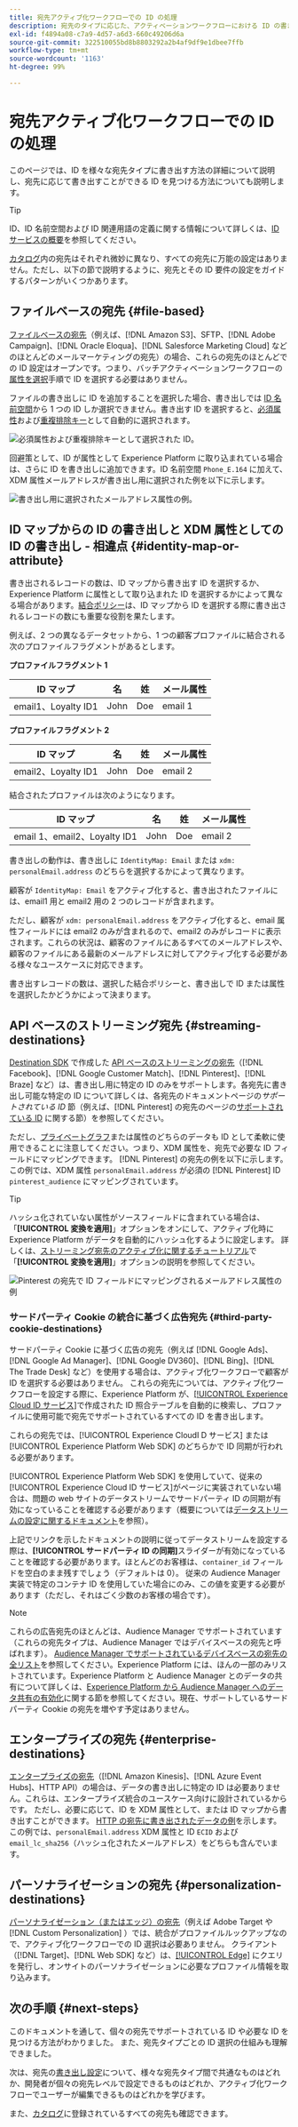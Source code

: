 ```yaml
---
title: 宛先アクティブ化ワークフローでの ID の処理
description: 宛先のタイプに応じた、アクティベーションワークフローにおける ID の書き出しの処理方法を学ぶ
exl-id: f4894a08-c7a9-4d57-a6d3-660c49206d6a
source-git-commit: 322510055bd8b8803292a2b4af9df9e1dbee7ffb
workflow-type: tm+mt
source-wordcount: '1163'
ht-degree: 99%

---
```


# 宛先アクティブ化ワークフローでの ID の処理

このページでは、ID を様々な宛先タイプに書き出す方法の詳細について説明し、宛先に応じて書き出すことができる ID を見つける方法についても説明します。

>[!TIP]
>
> ID、ID 名前空間および ID 関連用語の定義に関する情報について詳しくは、[ID サービスの概要](/help/identity-service/home.md)を参照してください。

[カタログ](/help/destinations/catalog/overview.md)内の宛先はそれぞれ微妙に異なり、すべての宛先に万能の設定はありません。ただし、以下の節で説明するように、宛先とその ID 要件の設定をガイドするパターンがいくつかあります。

## ファイルベースの宛先 {#file-based}

[ファイルベースの宛先](/help/destinations/destination-types.md#file-based)（例えば、[!DNL Amazon S3]、SFTP、[!DNL Adobe Campaign]、[!DNL Oracle Eloqua]、[!DNL Salesforce Marketing Cloud] などのほとんどのメールマーケティングの宛先）の場合、これらの宛先のほとんどでの ID 設定はオープンです。つまり、バッチアクティベーションワークフローの[属性を選択](/help/destinations/ui/activate-batch-profile-destinations.md#select-attributes)手順で ID を選択する必要はありません。

ファイルの書き出しに ID を追加することを選択した場合、書き出しでは [ID 名前空間](/help/identity-service/features/identity-graph-viewer.md#access-identity-graph-viewer)から 1 つの ID しか選択できません。書き出す ID を選択すると、[必須属性](/help/destinations/ui/activate-batch-profile-destinations.md#mandatory-attributes)および[重複排除キー](/help/destinations/ui/activate-batch-profile-destinations.md#deduplication-keys)として自動的に選択されます。

![必須属性および重複排除キーとして選択された ID。](/help/destinations/assets/how-destinations-work/selected-identity.png)

回避策として、ID が属性として Experience Platform に取り込まれている場合は、さらに ID を書き出しに追加できます。ID 名前空間 `Phone_E.164` に加えて、XDM 属性メールアドレスが書き出し用に選択された例を以下に示します。

![書き出し用に選択されたメールアドレス属性の例。](/help/destinations/assets/how-destinations-work/email-selected.png)

## ID マップからの ID の書き出しと XDM 属性としての ID の書き出し - 相違点 {#identity-map-or-attribute}

書き出されるレコードの数は、ID マップから書き出す ID を選択するか、Experience Platform に属性として取り込まれた ID を選択するかによって異なる場合があります。[結合ポリシー](/help/profile/merge-policies/overview.md)は、ID マップから ID を選択する際に書き出されるレコードの数にも重要な役割を果たします。

例えば、2 つの異なるデータセットから、1 つの顧客プロファイルに結合される次のプロファイルフラグメントがあるとします。

**プロファイルフラグメント 1**

| ID マップ | 名 | 姓 | メール属性 |
|---------|----------|---------|--------|
| email1、Loyalty ID1 | John | Doe | email 1 |


**プロファイルフラグメント 2**

| ID マップ | 名 | 姓 | メール属性 |
|---------|----------|---------|--------|
| email2、Loyalty ID1 | John | Doe | email 2 |

結合されたプロファイルは次のようになります。

| ID マップ | 名 | 姓 | メール属性 |
|---------|----------|---------|--------|
| email 1、email2、Loyalty ID1 | John | Doe | email 2 |

書き出しの動作は、書き出しに `IdentityMap: Email` または `xdm: personalEmail.address` のどちらを選択するかによって異なります。

顧客が `IdentityMap: Email` をアクティブ化すると、書き出されたファイルには、email1 用と email2 用の 2 つのレコードが含まれます。

ただし、顧客が `xdm: personalEmail.address` をアクティブ化すると、email 属性フィールドには email2 のみが含まれるので、email2 のみがレコードに表示されます。これらの状況は、顧客のファイルにあるすべてのメールアドレスや、顧客のファイルにある最新のメールアドレスに対してアクティブ化する必要がある様々なユースケースに対応できます。

書き出すレコードの数は、選択した結合ポリシーと、書き出しで ID または属性を選択したかどうかによって決まります。

## API ベースのストリーミング宛先 {#streaming-destinations}

[Destination SDK](/help/destinations/destination-sdk/overview.md) で作成した [API ベースのストリーミングの宛先](/help/destinations/destination-types.md#streaming-destination)（[!DNL Facebook]、[!DNL Google Customer Match]、[!DNL Pinterest]、[!DNL Braze] など）は、書き出し用に特定の ID のみをサポートします。各宛先に書き出し可能な特定の ID について詳しくは、各宛先のドキュメントページの&#x200B;*サポートされている ID* 節（例えば、[!DNL Pinterest] の宛先のページの[サポートされている ID](/help/destinations/catalog/advertising/pinterest.md) に関する節）を参照してください。

ただし、[プライベートグラフ](/help/profile/merge-policies/overview.md#id-stitching)または属性のどちらのデータも ID として柔軟に使用できることに注意してください。つまり、XDM 属性を、宛先で必要な ID フィールドにマッピングできます。 [!DNL Pinterest] の宛先の例を以下に示します。この例では、XDM 属性 `personalEmail.address` が必須の [!DNL Pinterest] ID `pinterest_audience` にマッピングされています。

>[!TIP]
>
>ハッシュ化されていない属性がソースフィールドに含まれている場合は、「**[!UICONTROL 変換を適用]**」オプションをオンにして、アクティブ化時に Experience Platform がデータを自動的にハッシュ化するように設定します。 詳しくは、[ストリーミング宛先のアクティブ化に関するチュートリアル](/help/destinations/ui/activate-segment-streaming-destinations.md#apply-transformation)で「**[!UICONTROL 変換を適用]**」オプションの説明を参照してください。

![Pinterest の宛先で ID フィールドにマッピングされるメールアドレス属性の例](/help/destinations/assets/how-destinations-work/email-mapped-to-identity.png)

### サードパーティ Cookie の統合に基づく広告宛先 {#third-party-cookie-destinations}

サードパーティ Cookie に基づく広告の宛先（例えば [!DNL Google Ads]、[!DNL Google Ad Manager]、[!DNL Google DV360]、[!DNL Bing]、[!DNL The Trade Desk] など）を使用する場合は、アクティブ化ワークフローで顧客が ID を選択する必要はありません。 これらの宛先については、アクティブ化ワークフローを設定する際に、Experience Platform が、[[!UICONTROL Experience Cloud ID サービス]](https://experienceleague.adobe.com/docs/id-service/using/intro/overview.html?lang=ja)で作成された ID 照合テーブルを自動的に検索し、プロファイルに使用可能で宛先でサポートされているすべての ID を書き出します。

これらの宛先では、[!UICONTROL Experience CloudI D サービス] または [!UICONTROL Experience Platform Web SDK] のどちらかで ID 同期が行われる必要があります。

[!UICONTROL Experience Platform Web SDK] を使用していて、従来の [!UICONTROL Experience Cloud ID サービス]がページに実装されていない場合は、問題の web サイトのデータストリームでサードパーティ ID の同期が有効になっていることを確認する必要があります（概要については[データストリームの設定に関するドキュメント](/help/datastreams/configure.md#create)を参照）。

上記でリンクを示したドキュメントの説明に従ってデータストリームを設定する際は、**[!UICONTROL サードパーティ ID の同期]**&#x200B;スライダーが有効になっていることを確認する必要があります。ほとんどのお客様は、`container_id` フィールドを空白のまま残すでしょう（デフォルトは 0）。 従来の Audience Manager 実装で特定のコンテナ ID を使用していた場合にのみ、この値を変更する必要があります（ただし、それはごく少数のお客様の場合です）。

>[!NOTE]
>
>これらの広告宛先のほとんどは、Audience Manager でサポートされています（これらの宛先タイプは、Audience Manager ではデバイスベースの宛先と呼ばれます）。 [Audience Manager でサポートされているデバイスベースの宛先の全リスト](https://experienceleague.adobe.com/docs/audience-manager/user-guide/features/destinations/device-based/device-based-destinations-list.html?lang=ja)を参照してください。Experience Platform には、ほんの一部のみリストされています。Experience Platform と Audience Manager とのデータの共有について詳しくは、[Experience Platform から Audience Manager へのデータ共有の有効化](https://experienceleague.adobe.com/docs/audience-manager/user-guide/implementation-integration-guides/integration-experience-platform/aam-aep-audience-sharing.html?lang=ja#enable-aep-to-aam-data)に関する節を参照してください。現在、サポートしているサードパーティ Cookie の宛先を増やす予定はありません。

## エンタープライズの宛先 {#enterprise-destinations}

[エンタープライズの宛先](/help/destinations/destination-types.md#advanced-enterprise-destinations)（[!DNL Amazon Kinesis]、[!DNL Azure Event Hubs]、HTTP API）の場合は、データの書き出しに特定の ID は必要ありません。これらは、エンタープライズ統合のユースケース向けに設計されているからです。 ただし、必要に応じて、ID を XDM 属性として、または ID マップから書き出すことができます。 [HTTP の宛先に書き出されたデータの例](/help/destinations/catalog/streaming/http-destination.md#exported-data)を示します。この例では、`personalEmail.address` XDM 属性と ID `ECID` および `email_lc_sha256`（ハッシュ化されたメールアドレス）をどちらも含んでいます。

## パーソナライゼーションの宛先 {#personalization-destinations}

[パーソナライゼーション（またはエッジ）の宛先](/help/destinations/destination-types.md#edge-personalization-destinations)（例えば Adobe Target や [!DNL Custom Personalization] ）では、統合がプロファイルルックアップなので、アクティブ化ワークフローでの ID 選択は必要ありません。 クライアント（[!DNL Target]、[!DNL Web SDK] など）は、[[!UICONTROL Edge]](/help/collection/home.md#edge) にクエリを発行し、オンサイトのパーソナライゼーションに必要なプロファイル情報を取り込みます。

<!--
![Table with all supported identities](/help/destinations/assets/how-destinations-work/identities-table.png)

-->

## 次の手順 {#next-steps}

このドキュメントを通して、個々の宛先でサポートされている ID や必要な ID を見つける方法がわかりました。 また、宛先タイプごとの ID 選択の仕組みも理解できました。

次は、宛先の[書き出し設定](/help/destinations/how-destinations-work/destinations-configurations.md)について、様々な宛先タイプ間で共通なものはどれか、開発者が個々の宛先レベルで設定できるものはどれか、アクティブ化ワークフローでユーザーが編集できるものはどれかを学びます。

また、[カタログ](/help/destinations/catalog/overview.md)に登録されているすべての宛先も確認できます。
